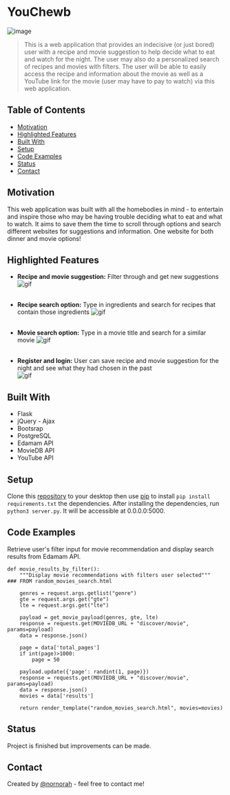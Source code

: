 
# YouChewb
![image](https://user-images.githubusercontent.com/44961747/68245152-430ed400-ffcb-11e9-87c2-4471d508a6d2.png)
> This is a web application that provides an indecisive (or just bored) user with a recipe and movie suggestion to help decide what to eat and watch for the night. The user may also do a personalized search of recipes and movies with filters. The user will be able to easily access the recipe and information about the movie as well as a YouTube link for the movie (user may have to pay to watch) via this web application. 

## Table of Contents
* [Motivation](#motivation)
* [Highlighted Features](#highlighted-features)
* [Built With](#built-with)
* [Setup](#setup)
* [Code Examples](#code-examples)
* [Status](#status)
* [Contact](#contact)

## Motivation
This web application was built with all the homebodies in mind - to entertain and inspire those who may be having trouble deciding what to eat and what to watch. It aims to save them the time to scroll through options and search different websites for suggestions and information. One website for both dinner and movie options!

## Highlighted Features
* **Recipe and movie suggestion:** Filter through and get new suggestions 
![gif](https://media.giphy.com/media/ei4r1QGkj5BkE9XjUs/giphy.gif)<br><br>

* **Recipe search option:** Type in ingredients and search for recipes that contain those ingredients
![gif](https://media.giphy.com/media/LNkRnqDDNPFRDFRNsl/giphy.gif)<br><br>

* **Movie search option:** Type in a movie title and search for a similar movie 
![gif](https://media.giphy.com/media/cmHbMuzxylGIAmZnVU/giphy.gif)<br><br>

* **Register and login:** User can save recipe and movie suggestion for the night and see what they had chosen in the past <br>
![gif](https://media.giphy.com/media/dU0jA0iTS3w86TFFe8/giphy.gif)

## Built With
* Flask
* jQuery - Ajax
* Bootsrap
* PostgreSQL
* Edamam API
* MovieDB API
* YouTube API

## Setup
Clone this [repository](https://github.com/nornorah/YouChewb) to your desktop then use [pip](https://pip.pypa.io/en/stable/) to install ```pip install requirements.txt``` the dependencies.
After installing the dependencies, run ``` python3 server.py ```. It will be accessible at 0.0.0.0:5000.

## Code Examples
Retrieve user's filter input for movie recommendation and display search results from Edamam API.
```@app.route('/display_movie_rec_by_filters')
def movie_results_by_filter():
    """Display movie recommendations with filters user selected"""
### FROM random_movies_search.html

    genres = request.args.getlist("genre")
    gte = request.args.get("gte")
    lte = request.args.get("lte")

    payload = get_movie_payload(genres, gte, lte)
    response = requests.get(MOVIEDB_URL + "discover/movie", params=payload)
    data = response.json()

    page = data['total_pages']
    if int(page)>1000:
        page = 50

    payload.update({'page': randint(1, page)})
    response = requests.get(MOVIEDB_URL + "discover/movie", params=payload)
    data = response.json()
    movies = data['results']

    return render_template("random_movies_search.html", movies=movies) 
```

## Status
Project is finished but improvements can be made.

## Contact
Created by [@nornorah](https://linkedin.com/in/norah-lee-8b8551164/) - feel free to contact me!
